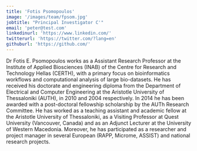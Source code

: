 ```yaml
---
title: 'Fotis Psomopoulos'
image: '/images/team/fpsom.jpg'
jobtitle: "Principal Investigator C'"
email: 'peter@test.com'
linkedinurl: 'https://www.linkedin.com/'
twitterurl: 'https://twitter.com/?lang=en'
githuburl: 'https://github.com/'
---
```


Dr Fotis E. Psomopoulos works as a Assistant Research Professor at the Institute of Applied Biosciences (INAB) of the Centre for Research and Technology Hellas (CERTH), with a primary focus on bioinformatics workflows and computational analysis of large bio-datasets. He has received his doctorate and engineering diploma from the Department of Electrical and Computer Engineering at the Aristotle University of Thessaloniki (AUTH), in 2010 and 2004 respectively. In 2014 he has been awarded with a post-doctoral fellowship scholarship by the AUTh Research Committee. He has worked as a teaching assistant and academic fellow at the Aristotle University of Thessaloniki, as a Visiting Professor at Quest University (Vancouver, Canada) and as an Adjunct Lecturer at the University of Western Macedonia. Moreover, he has participated as a researcher and project manager in several European (RAPP, Microme, ASSIST) and national research projects.
